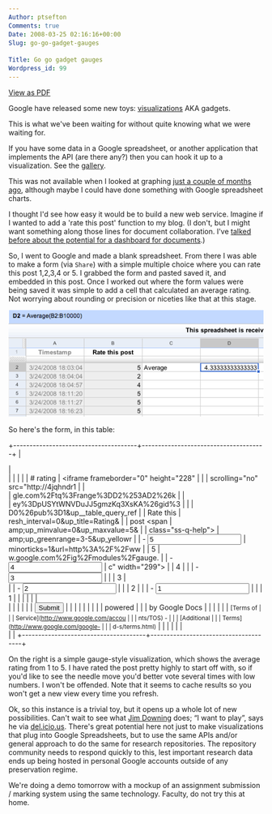 ```yaml
---
Author: ptsefton
Comments: true
Date: 2008-03-25 02:16:16+00:00
Slug: go-go-gadget-gauges

Title: Go go gadget gauges
Wordpress_id: 99
---
```


<div>

<span class="pdf-rendition-link">[View as
PDF](/wp-content/uploads/2008/03/go-go-gadget-gauge.pdf)</span>
<div class="page-toc">

</div>

<div>

Google have released some new toys:
[visualizations](http://code.google.com/apis/visualization/) AKA
gadgets.

This is what we've been waiting for without quite knowing what we were
waiting for.

If you have some data in a Google spreadsheet, or another application
that implements the API (are there any?) then you can hook it up to a
visualization. See the
[gallery](http://code.google.com/apis/visualization/).

This was not available when I looked at graphing [just a couple of
months ago](http://ptsefton.com/2008/01/04/graphing-with-ice.htm),
although maybe I could have done something with Google spreadsheet
charts.

I thought I'd see how easy it would be to build a new web service.
Imagine if I wanted to add a 'rate this post' function to my blog. (I
don't, but I might want something along those lines for document
collaboration. I've [talked before about the potential for a dashboard
for documents](http://ptsefton.com/blog/2006/11/09/or07/).)

So, I went to Google and made a blank spreadsheet. From there I was able
to make a form (via `Share`) with a simple multiple choice where you can
rate this post 1,2,3,4 or 5. I grabbed the form and pasted saved it, and
embedded in this post. Once I worked out where the form values were
being saved it was simple to add a cell that calculated an average
rating. Not worrying about rounding or precision or niceties like that
at this stage.

<span
style="display: block"><a name="graphics2"></a>![graphics2](/wp-content/uploads/2008/03/59232e0d.png)</span>

So here's the form, in this table:

<div class="Table48"
style="width: 100%; margin: 0px; padding: 0px; text-align:left;">

+--------------------------------------+--------------------------------------+
| <div class="embedded-html">          | <div class="embedded-html">          |
|                                      |                                      |
| # rating                             | <iframe frameborder="0" height="228" |
|                                      |  scrolling="no" src="http://4jqhndr1 |
| <form action="http://spreadsheets.go | -a.gmodules.com/ig/ifr?up__table_que |
| ogle.com/formResponse?key=pUSYtWNVDu | ry_url=http%3A%2F%2Fspreadsheets.goo |
| JJ5gmzKq3XsKA" method="post">        | gle.com%2Ftq%3Frange%3DD2%253AD2%26k |
| <div class="ss-form-entry">          | ey%3DpUSYtWNVDuJJ5gmzKq3XsKA%26gid%3 |
|                                      | D0%26pub%3D1&amp;up__table_query_ref |
| <span class="ss-q-title">Rate this   | resh_interval=0&amp;up_title=Rating& |
| post</span> <span                    | amp;up_minvalue=0&amp;up_maxvalue=5& |
| class="ss-q-help"></span>            | amp;up_greenrange=3-5&amp;up_yellowr |
| -   <input name="group:0" type="radi | ange=2-3&amp;up_redrange=0-1&amp;up_ |
| o" value="5"></input>                | minorticks=1&amp;url=http%3A%2F%2Fww |
|     5                                | w.google.com%2Fig%2Fmodules%2Fgauge. |
| -   <input name="group:0" type="radi | xml" style="border: 1px solid #ccccc |
| o" value="4"></input>                | c" width="299">                      |
|     4                                | <!-- -->                             |
| -   <input name="group:0" type="radi | </iframe>                            |
| o" value="3"></input>                |                                      |
|     3                                | </div>                               |
| -   <input name="group:0" type="radi |                                      |
| o" value="2"></input>                |                                      |
|     2                                |                                      |
| -   <input name="group:0" type="radi |                                      |
| o" value="1"></input>                |                                      |
|     1                                |                                      |
|                                      |                                      |
| </div>                               |                                      |
|                                      |                                      |
| <input type="submit" value="Submit"> |                                      |
| </input>                             |                                      |
| </form>                              |                                      |
| <span class="ss-powered-by">powered  |                                      |
| by Google Docs</span>                |                                      |
|                                      |                                      |
| <small>[Terms of                     |                                      |
| Service](http://www.google.com/accou |                                      |
| nts/TOS) -                           |                                      |
| [Additional                          |                                      |
| Terms](http://www.google.com/google- |                                      |
| d-s/terms.html)</small>              |                                      |
|                                      |                                      |
| </div>                               |                                      |
+--------------------------------------+--------------------------------------+

</div>

On the right is a simple gauge-style visualization, which shows the
average rating from 1 to 5. I have rated the post pretty highly to start
off with, so if you'd like to see the needle move you'd better vote
several times with low numbers. I won't be offended. Note that it seems
to cache results so you won't get a new view every time you refresh.

Ok, so this instance is a trivial toy, but it opens up a whole lot of
new possibilities. Can't wait to see what [Jim
Downing](http://wwmm.ch.cam.ac.uk/blogs/downing/) does; <span
class="spCh spChx201c">“</span>I want to play<span
class="spCh spChx201d">”</span>, says he via
[del.icio.us](http://del.icio.us/ojd20/blogfeed#2008-03-20). There's
great potential here not just to make visualizations that plug into
Google Spreadsheets, but to use the same APIs and/or general approach to
do the same for research repositories. The repository community needs to
respond quickly to this, lest important research data ends up being
hosted in personal Google accounts outside of any preservation regime.

We're doing a demo tomorrow with a mockup of an assignment submission /
marking system using the same technology. Faculty, do not try this at
home.

</div>

</div>
